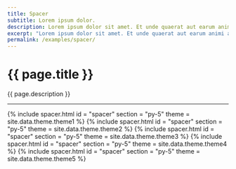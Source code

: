 ```yaml
---
title: Spacer
subtitle: Lorem ipsum dolor.
description: Lorem ipsum dolor sit amet. Et unde quaerat aut earum animi aut explicabo saepe qui quibusdam accusamus ut velit asperiores vel natus temporibus. Qui sapiente saepe qui totam saepe est suscipit quia vel error provident cum omnis eius aut galisum rem nulla dolor? Qui internos voluptas est nulla odit est temporibus expedita eos quidem cumque. Ea voluptates eligendi quo rerum libero et molestiae harum vel fugit magni et cupiditate optio At quia consequuntur ut exercitationem laboriosam. Cum blanditiis voluptatibus At amet sunt At quia deleniti id quibusdam neque ut odio placeat.
excerpt: "Lorem ipsum dolor sit amet. Et unde quaerat aut earum animi aut explicabo saepe qui quibusdam accusamus ut velit asperiores vel natus temporibus."
permalink: /examples/spacer/
---
```


<h1>{{ page.title }}</h1>

<p class = "text-justify">{{ page.description }}</p>
<hr/>

{% include spacer.html  id = "spacer" section = "py-5" theme = site.data.theme.theme1 %}
{% include spacer.html  id = "spacer" section = "py-5" theme = site.data.theme.theme2 %}
{% include spacer.html  id = "spacer" section = "py-5" theme = site.data.theme.theme3 %}
{% include spacer.html  id = "spacer" section = "py-5" theme = site.data.theme.theme4 %}
{% include spacer.html  id = "spacer" section = "py-5" theme = site.data.theme.theme5 %}
